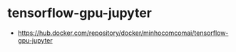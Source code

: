 # tensorflow-gpu-jupyter
- https://hub.docker.com/repository/docker/minhocomcomai/tensorflow-gpu-jupyter
